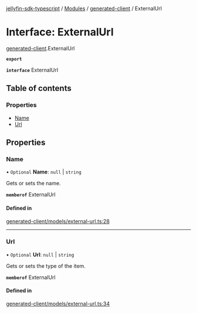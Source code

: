 [jellyfin-sdk-typescript](../README.md) / [Modules](../modules.md) / [generated-client](../modules/generated_client.md) / ExternalUrl

# Interface: ExternalUrl

[generated-client](../modules/generated_client.md).ExternalUrl

**`export`**

**`interface`** ExternalUrl

## Table of contents

### Properties

- [Name](generated_client.ExternalUrl.md#name)
- [Url](generated_client.ExternalUrl.md#url)

## Properties

### Name

• `Optional` **Name**: ``null`` \| `string`

Gets or sets the name.

**`memberof`** ExternalUrl

#### Defined in

[generated-client/models/external-url.ts:28](https://github.com/thornbill/jellyfin-sdk-typescript/blob/0f61f16/src/generated-client/models/external-url.ts#L28)

___

### Url

• `Optional` **Url**: ``null`` \| `string`

Gets or sets the type of the item.

**`memberof`** ExternalUrl

#### Defined in

[generated-client/models/external-url.ts:34](https://github.com/thornbill/jellyfin-sdk-typescript/blob/0f61f16/src/generated-client/models/external-url.ts#L34)
